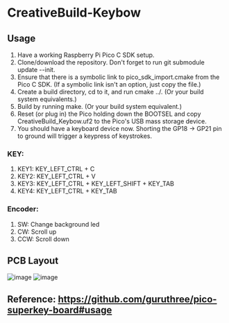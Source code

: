 # CreativeBuild-Keybow
## Usage
1. Have a working Raspberry Pi Pico C SDK setup.
2. Clone/download the repository. Don't forget to run git submodule update --init.
3. Ensure that there is a symbolic link to pico_sdk_import.cmake from the Pico C SDK. (If a symbolic link isn't an option, just copy the file.)
4. Create a build directory, cd to it, and run cmake ../. (Or your build system equivalents.)
5. Build by running make. (Or your build system equivalent.)
6. Reset (or plug in) the Pico holding down the BOOTSEL and copy CreativeBuild_Keybow.uf2 to the Pico's USB mass storage device.
7. You should have a keyboard device now. Shorting the GP18 -> GP21 pin to ground will trigger a keypress of keystrokes.
### KEY:
1. KEY1: KEY_LEFT_CTRL + C
2. KEY2: KEY_LEFT_CTRL + V
3. KEY3: KEY_LEFT_CTRL + KEY_LEFT_SHIFT + KEY_TAB
4. KEY4: KEY_LEFT_CTRL + KEY_TAB
### Encoder:
1. SW: Change background led
2. CW: Scroll up
3. CCW: Scroll down
## PCB Layout
![image](https://user-images.githubusercontent.com/68090646/207233250-bb4b254a-ca4b-482f-b01e-f82204087147.png)
![image](https://user-images.githubusercontent.com/68090646/207233328-8de07aa0-5071-4f01-8d59-3581e0d833b1.png)
## Reference: https://github.com/guruthree/pico-superkey-board#usage
